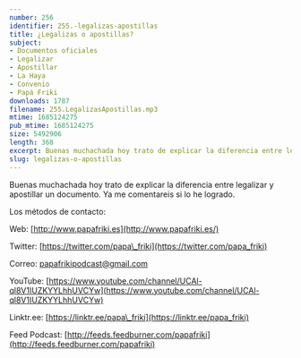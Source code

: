 ```yaml
---
number: 256
identifier: 255.-legalizas-apostillas
title: ¿Legalizas o apostillas?
subject:
- Documentos oficiales
- Legalizar
- Apostillar
- La Haya
- Convenio
- Papá Friki
downloads: 1787
filename: 255.LegalizasApostillas.mp3
mtime: 1685124275
pub_mtime: 1685124275
size: 5492906
length: 368
excerpt: Buenas muchachada hoy trato de explicar la diferencia entre legalizar y apostillar un documento. Ya me comentareis si lo he logrado.
slug: legalizas-o-apostillas
---
```

Buenas muchachada hoy trato de explicar la diferencia entre legalizar y apostillar un documento. Ya me comentareis si lo he logrado.

Los métodos de contacto:

Web: [http://www.papafriki.es](http://www.papafriki.es/)

Twitter: [https://twitter.com/papa\_friki](https://twitter.com/papa_friki)

Correo: [papafrikipodcast@gmail.com](https://archive.org/details/papafrikipodast@gmail.com)

YouTube: [https://www.youtube.com/channel/UCAl-ql8V1IUZKYYLhhUVCYw](https://www.youtube.com/channel/UCAl-ql8V1IUZKYYLhhUVCYw)

Linktr.ee: [https://linktr.ee/papa\_friki](https://linktr.ee/papa_friki)

Feed Podcast: [http://feeds.feedburner.com/papafriki](http://feeds.feedburner.com/papafriki)